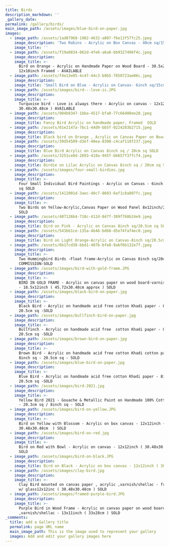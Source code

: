 ```yaml
---
title: Birds
description_markdown: ''
_gallery_date:
permalink: /gallery/birds/
main_image_path: /assets/images/blue-bird-on-paper.jpg
images:
  - image_path: /assets/1ad87968-1902-4632-a807-f6e13f57fc25.jpeg
    image_description: 'Two Robins - Acrylic on Box Canvas - 40cm sq/15.7inch sq '
    image_title: ''
  - image_path: /assets/f19a0834-062d-4fe6-a6a8-bb9327496f4c.jpeg
    image_description:
    image_title: >-
      Bird on Orange - Acrylic on Handmade Paper on Wood Board - 30.5x25.5cm /
      12x10inch Framed - AVAILABLE 
  - image_path: /assets/f4e13e05-4c47-44c3-b9b5-7850723ae06c.jpeg
    image_description:
    image_title: 'Small Bird on Blue - Acrylic on Canvas- 6inch sq/15cm sq AVAILABLE '
  - image_path: /assets/images/bird---love-is.JPG
    image_description:
    image_title: >-
      Turquoise bird - Love is always there - Acrylic on canvas - 12x12inch (
      30.48x30.48cm ) AVAILABLE
  - image_path: /assets/904b0347-1bba-4517-bfa0-77c66408ee28.jpeg
    image_description:
    image_title: Fancy Bird Acrylic on handmade paper, Framed  SOLD
  - image_path: /assets/01e2147a-7bc1-44d9-bb5f-0224283b2715.jpeg
    image_description:
    image_title: Black bird on Orange , Acrylic on Canvas Paper on Board - Framed - SOLD
  - image_path: /assets/39d54509-d3ef-40ea-8300-c4caf118f237.jpeg
    image_description:
    image_title: Blue Bird Acrylic on Canvas 8inch sq / 20cm sq SOLD
  - image_path: /assets/3251ce8d-2693-418a-945f-b6657f37fcf4.jpeg
    image_description:
    image_title: Birdie on Lilac Acrylic on Canvas 8inch sq / 20cm sq SOLD
  - image_path: /assets/images/four-small-birdies.jpg
    image_description:
    image_title: >-
      Four Small Individual Bird Paintings - Acrylic on Canvas - 6inch sq / 15cm
      sq SOLD
  - image_path: /assets/1412001d-3aec-40c7-8603-6af1c8a807fc.jpeg
    image_description:
    image_title: >-
      Two Birds on Yellow-Acrylic,Canvas Paper on Wood Panel 8x12inch/20x30cm
      SOLD
  - image_path: /assets/407126b4-718c-412d-847f-389f768b24e9.jpeg
    image_description:
    image_title: Bird on Pink - Acrylic on Canvas 8inch sq/20.5cm sq SOLD
  - image_path: /assets/543bb1ce-135a-4b46-bd68-d5e74faf4ec0.jpeg
    image_description:
    image_title: Bird on Light Orange-Acrylic on Canvas-8inch sq/20.5cm sq SOLD
  - image_path: /assets/6b1fcd38-bbd1-407b-bfe8-9abf6b132e7f.jpeg
    image_description:
    image_title: >-
      Two Hummingbird Birds -Float frame-Acrylic on Canvas 8inch sq/20cm sq
      COMMISSION-SOLD
  - image_path: /assets/images/bird-with-gold-frame.JPG
    image_description:
    image_title: >-
      BIRD IN GOLD FRAME - Acrylic on canvas paper on wood board-varnish/shellac
      - 18.5x12inch ( 45.72x30.48cm approx ) SOLD
  - image_path: /assets/images/black-bird-on-paper.jpg
    image_description:
    image_title: >-
      Black Bird - Acrylic on handmade acid free cotton Khadi paper - 8inch sq -
      20.5cm sq -SOLD
  - image_path: /assets/images/bullfinch-bird-on-paper.jpg
    image_description:
    image_title: >-
      Bullfinch - Acrylic on handmade acid free  cotton Khadi paper - 8inch sq -
      20.5cm sq -SOLD
  - image_path: /assets/images/brown-bird-on-paper.jpg
    image_description:
    image_title: >-
      Brown Bird - Acrylic on handmade acid free cotton Khadi cotton paper -
      8inch sq - 20.5cm sq - SOLD
  - image_path: /assets/images/blue-bird-on-paper.jpg
    image_description:
    image_title: >-
      Blue Bird - Acrylic on handmade acid free cotton Khadi paper - 8inch sq -
      20.5cm sq -SOLD
  - image_path: /assets/images/bird-2021.jpg
    image_description:
    image_title: >-
      Yellow Bird 2021 - Gouache & Metallic Paint on Handmade 100% Cotton Paper
      - 20.3cm sq / 8inch sq - SOLD
  - image_path: /assets/images/bird-on-yellow.JPG
    image_description:
    image_title: >-
      Bird on Yellow with Blossom - Acrylic on box canvas - 12x12inch (
      30.48x30.48cm  ) SOLD
  - image_path: /assets/images/bird-on-red.jpg
    image_description:
    image_title: >-
      Bird on Red with Bowl - Acrylic on canvas - 12x12inch ( 30.48x30.48cm )
      SOLD
  - image_path: /assets/images/bird-on-black.JPG
    image_description:
    image_title: Bird on Black - Acrylic on box canvas - 12x12inch ( 30.48x30.48cm ) SOLD
  - image_path: /assets/images/clay-bird.jpg
    image_description:
    image_title: >-
      Clay Bird mounted on canvas paper , acrylic ,varnish/shellac - framed-box
      w/ glass12x12inc ( 30.48x30.48cm ) SOLD
  - image_path: /assets/images/framed-purple-bird.JPG
    image_description:
    image_title: >-
      Purple Bird in Wood Frame - Acrylic on canvas paper on wood board
      ,varnish/shellac - 13x11inch ( 33x28cm ) SOLD
_comments:
  title: add a Gallery title
  permalink: page URL name
  main_image_path: This is the image used to represent your gallery
  images: Add and edit your gallery images here
---
```

